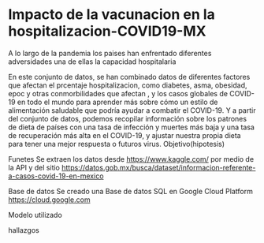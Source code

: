 # Impacto de la vacunacion en la hospitalizacion-COVID19-MX

A lo largo de la pandemia los paises han enfrentado diferentes adversidades una de ellas la capacidad hospitalaria 


En este conjunto de datos, se han combinado datos de diferentes factores que  afectan el prcentaje hospitalizacion, como diabetes, asma, obesidad, epoc y otras conmorbilidades que afectan , y los casos globales de COVID-19 en todo el mundo para aprender más sobre cómo un estilo de alimentación saludable que podría ayudar a combatir el COVID-19. Y a partir del conjunto de datos, podemos recopilar información sobre los patrones de dieta de países con una tasa de infección y muertes más baja y una tasa de recuperación más alta en el COVID-19, y ajustar nuestra propia dieta para tener una mejor respuesta o futuros virus.
Objetivo(hipotesis)



Funetes
Se extraen los datos desde https://www.kaggle.com/ por medio de la API y del sitio https://datos.gob.mx/busca/dataset/informacion-referente-a-casos-covid-19-en-mexico

Base de datos
Se creado una Base de datos SQL en Google Cloud Platform https://cloud.google.com


Modelo utilizado



hallazgos
